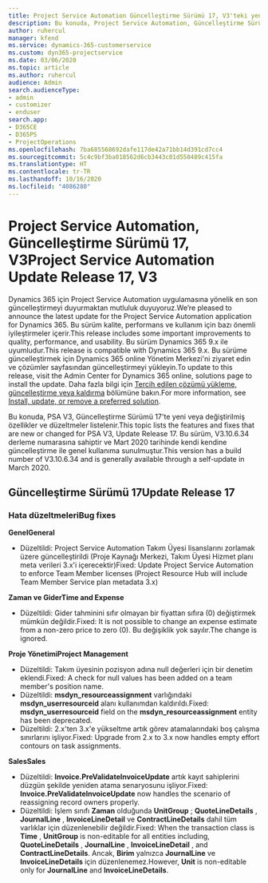 ```yaml
---
title: Project Service Automation Güncelleştirme Sürümü 17, V3'teki yenilikler veya değişiklikler
description: Bu konuda, Project Service Automation, Güncelleştirme Sürümü 17, V3'teki özellikler ve düzeltmeler listelenir.
author: ruhercul
manager: kfend
ms.service: dynamics-365-customerservice
ms.custom: dyn365-projectservice
ms.date: 03/06/2020
ms.topic: article
ms.author: ruhercul
audience: Admin
search.audienceType:
- admin
- customizer
- enduser
search.app:
- D365CE
- D365PS
- ProjectOperations
ms.openlocfilehash: 7ba685568692dafe117de42a71bb14d391cd7cc4
ms.sourcegitcommit: 5c4c9bf3ba018562d6cb3443c01d550489c415fa
ms.translationtype: HT
ms.contentlocale: tr-TR
ms.lasthandoff: 10/16/2020
ms.locfileid: "4086280"
---
```

# <a name="project-service-automation-update-release-17-v3"></a><span data-ttu-id="3b355-103">Project Service Automation, Güncelleştirme Sürümü 17, V3</span><span class="sxs-lookup"><span data-stu-id="3b355-103">Project Service Automation Update Release 17, V3</span></span>

<span data-ttu-id="3b355-104">Dynamics 365 için Project Service Automation uygulamasına yönelik en son güncelleştirmeyi duyurmaktan mutluluk duyuyoruz.</span><span class="sxs-lookup"><span data-stu-id="3b355-104">We’re pleased to announce the latest update for the Project Service Automation application for Dynamics 365.</span></span> <span data-ttu-id="3b355-105">Bu sürüm kalite, performans ve kullanım için bazı önemli iyileştirmeler içerir.</span><span class="sxs-lookup"><span data-stu-id="3b355-105">This release includes some important improvements to quality, performance, and usability.</span></span>  <span data-ttu-id="3b355-106">Bu sürüm Dynamics 365 9.x ile uyumludur.</span><span class="sxs-lookup"><span data-stu-id="3b355-106">This release is compatible with Dynamics 365 9.x.</span></span> <span data-ttu-id="3b355-107">Bu sürüme güncelleştirmek için Dynamics 365 online Yönetim Merkezi'ni ziyaret edin ve çözümler sayfasından güncelleştirmeyi yükleyin.</span><span class="sxs-lookup"><span data-stu-id="3b355-107">To update to this release, visit the Admin Center for Dynamics 365 online, solutions page to install the update.</span></span> <span data-ttu-id="3b355-108">Daha fazla bilgi için [Tercih edilen çözümü yükleme, güncelleştirme veya kaldırma](https://docs.microsoft.com/power-platform/admin/install-remove-preferred-solution) bölümüne bakın.</span><span class="sxs-lookup"><span data-stu-id="3b355-108">For more information, see [Install, update, or remove a preferred solution](https://docs.microsoft.com/power-platform/admin/install-remove-preferred-solution).</span></span>

<span data-ttu-id="3b355-109">Bu konuda, PSA V3, Güncelleştirme Sürümü 17'te yeni veya değiştirilmiş özellikler ve düzeltmeler listelenir.</span><span class="sxs-lookup"><span data-stu-id="3b355-109">This topic lists the features and fixes that are new or changed for PSA V3, Update Release 17.</span></span> <span data-ttu-id="3b355-110">Bu sürüm, V3.10.6.34 derleme numarasına sahiptir ve Mart 2020 tarihinde kendi kendine güncelleştirme ile genel kullanıma sunulmuştur.</span><span class="sxs-lookup"><span data-stu-id="3b355-110">This version has a build number of V3.10.6.34 and is generally available through a self-update in March 2020.</span></span>


## <a name="update-release-17"></a><span data-ttu-id="3b355-111">Güncelleştirme Sürümü 17</span><span class="sxs-lookup"><span data-stu-id="3b355-111">Update Release 17</span></span>

### <a name="bug-fixes"></a><span data-ttu-id="3b355-112">Hata düzeltmeleri</span><span class="sxs-lookup"><span data-stu-id="3b355-112">Bug fixes</span></span>

<span data-ttu-id="3b355-113">**Genel**</span><span class="sxs-lookup"><span data-stu-id="3b355-113">**General**</span></span>

- <span data-ttu-id="3b355-114">Düzeltildi: Project Service Automation Takım Üyesi lisanslarını zorlamak üzere güncelleştirildi (Proje Kaynağı Merkezi, Takım Üyesi Hizmet planı meta verileri 3.x'i içerecektir)</span><span class="sxs-lookup"><span data-stu-id="3b355-114">Fixed: Update Project Service Automation to enforce Team Member licenses (Project Resource Hub will include Team Member Service plan metadata 3.x)</span></span>
 
<span data-ttu-id="3b355-115">**Zaman ve Gider**</span><span class="sxs-lookup"><span data-stu-id="3b355-115">**Time and Expense**</span></span>

- <span data-ttu-id="3b355-116">Düzeltildi: Gider tahminini sıfır olmayan bir fiyattan sıfıra (0) değiştirmek mümkün değildir.</span><span class="sxs-lookup"><span data-stu-id="3b355-116">Fixed: It is not possible to change an expense estimate from a non-zero price to zero (0).</span></span> <span data-ttu-id="3b355-117">Bu değişiklik yok sayılır.</span><span class="sxs-lookup"><span data-stu-id="3b355-117">The change is ignored.</span></span>

<span data-ttu-id="3b355-118">**Proje Yönetimi**</span><span class="sxs-lookup"><span data-stu-id="3b355-118">**Project Management**</span></span>

- <span data-ttu-id="3b355-119">Düzeltildi: Takım üyesinin pozisyon adına null değerleri için bir denetim eklendi.</span><span class="sxs-lookup"><span data-stu-id="3b355-119">Fixed: A check for null values has been added on a team member's position name.</span></span>
- <span data-ttu-id="3b355-120">Düzeltildi: **msdyn_resourceassignment** varlığındaki **msdyn_userresourceid** alanı kullanımdan kaldırıldı.</span><span class="sxs-lookup"><span data-stu-id="3b355-120">Fixed: **msdyn_userresourceid** field on the **msdyn_resourceassignment** entity has been deprecated.</span></span>
- <span data-ttu-id="3b355-121">Düzeltildi: 2.x'ten 3.x'e yükseltme artık görev atamalarındaki boş çalışma sınırlarını işliyor.</span><span class="sxs-lookup"><span data-stu-id="3b355-121">Fixed: Upgrade from 2.x to 3.x now handles empty effort contours on task assignments.</span></span>

<span data-ttu-id="3b355-122">**Sales**</span><span class="sxs-lookup"><span data-stu-id="3b355-122">**Sales**</span></span>

- <span data-ttu-id="3b355-123">Düzeltildi: **Invoice.PreValidateInvoiceUpdate** artık kayıt sahiplerini düzgün şekilde yeniden atama senaryosunu işliyor.</span><span class="sxs-lookup"><span data-stu-id="3b355-123">Fixed: **Invoice.PreValidateInvoiceUpdate** now handles the scenario of reassigning record owners properly.</span></span>
- <span data-ttu-id="3b355-124">Düzeltildi: İşlem sınıfı **Zaman** olduğunda **UnitGroup** ; **QuoteLineDetails** , **JournalLine** , **InvoiceLineDetail** ve **ContractLineDetails** dahil tüm varlıklar için düzenlenebilir değildir.</span><span class="sxs-lookup"><span data-stu-id="3b355-124">Fixed: When the transaction class is **Time** , **UnitGroup** is non-editable for all entities including, **QuoteLineDetails** , **JournalLine** , **InvoiceLineDetail** , and **ContractLineDetails**.</span></span> <span data-ttu-id="3b355-125">Ancak, **Birim** yalnızca **JournalLine** ve **InvoiceLineDetails** için düzenlenemez.</span><span class="sxs-lookup"><span data-stu-id="3b355-125">However, **Unit** is non-editable only for **JournalLine** and **InvoiceLineDetails**.</span></span>


